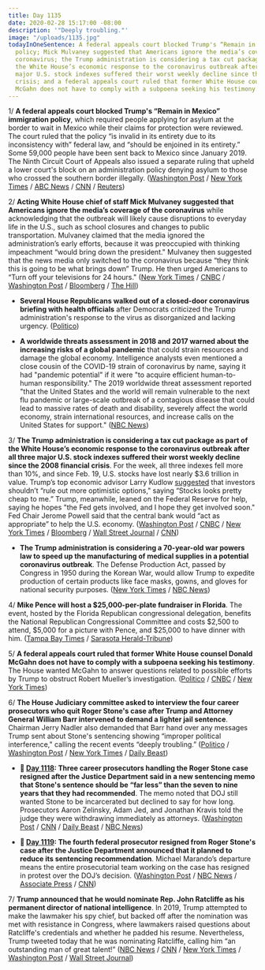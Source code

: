 ```yaml
---
title: Day 1135
date: 2020-02-28 15:17:00 -08:00
description: '"Deeply troubling."'
image: "/uploads/1135.jpg"
todayInOneSentence: A federal appeals court blocked Trump's “Remain in Mexico” immigration
  policy; Mick Mulvaney suggested that Americans ignore the media’s coverage of the
  coronavirus; the Trump administration is considering a tax cut package as part of
  the White House’s economic response to the coronavirus outbreak after all three
  major U.S. stock indexes suffered their worst weekly decline since the 2008 financial
  crisis; and a federal appeals court ruled that former White House counsel Donald
  McGahn does not have to comply with a subpoena seeking his testimony.
---
```


1/ **A federal appeals court blocked Trump's “Remain in Mexico” immigration policy**, which required people applying for asylum at the border to wait in Mexico while their claims for protection were reviewed. The court ruled that the policy “is invalid in its entirety due to its inconsistency with” federal law, and “should be enjoined in its entirety.” Some 59,000 people have been sent back to Mexico since January 2019. The Ninth Circuit Court of Appeals also issued a separate ruling that upheld a lower court's block on an administration policy denying asylum to those who crossed the southern border illegally. ([Washington Post](https://www.washingtonpost.com/immigration/trump-remain-in-mexico-halted-federal-court/2020/02/28/87bbf85e-e481-11e9-b403-f738899982d2_story.html) / [New York Times](https://www.nytimes.com/2020/02/28/us/migrants-court-remain-in-mexico-mpp-injunction.html) / [ABC News](https://abcnews.go.com/Politics/wireStory/court-temporarily-halts-trumps-remain-mexico-policy-69286717) / [CNN](https://www.cnn.com/2020/02/28/politics/asylum-seekers-mexico-appeals-court/) / [Reuters](https://www.reuters.com/article/us-usa-immigration-mexico/u-s-appeals-court-blocks-trump-policy-forcing-migrants-to-wait-in-mexico-idUSKCN20M2SC))

2/ **Acting White House chief of staff Mick Mulvaney suggested that Americans ignore the media’s coverage of the coronavirus** while acknowledging that the outbreak will likely cause disruptions to everyday life in the U.S., such as school closures and changes to public transportation. Mulvaney claimed that the media ignored the administration’s early efforts, because it was preoccupied with thinking impeachment “would bring down the president." Mulvaney then suggested that the news media only switched to the coronavirus because “they think this is going to be what brings down” Trump. He then urged Americans to “Turn off your televisions for 24 hours." ([New York Times](https://www.nytimes.com/2020/02/28/us/politics/cpac-coronavirus.html) / [CNBC](https://www.cnbc.com/2020/02/28/trump-chief-of-staff-mulvaney-suggests-people-ignore-coronavirus-news-to-calm-markets.html) / [Washington Post](https://www.washingtonpost.com/world/2020/02/28/coronavirus-live-updates/) / [Bloomberg](https://www.bloomberg.com/news/articles/2020-02-28/virus-could-disrupt-u-s-schools-transportation-mulvaney-says) / [The Hill](https://thehill.com/homenews/administration/485114-white-house-chief-of-staff-claims-press-covering-coronavirus-to-take))

* **Several House Republicans walked out of a closed-door coronavirus briefing with health officials** after Democrats criticized the Trump administration's response to the virus as disorganized and lacking urgency. ([Politico](https://www.politico.com/news/2020/02/28/house-coronavirus-trump-response-118121))

* **A worldwide threats assessment in 2018 and 2017 warned about the increasing risks of a global pandemic** that could strain resources and damage the global economy. Intelligence analysts even mentioned a close cousin of the COVID-19 strain of coronavirus by name, saying it had "pandemic potential" if it were "to acquire efficient human-to-human responsibility." The 2019 worldwide threat assessment reported "that the United States and the world will remain vulnerable to the next flu pandemic or large-scale outbreak of a contagious disease that could lead to massive rates of death and disability, severely affect the world economy, strain international resources, and increase calls on the United States for support." ([NBC News](https://www.nbcnews.com/politics/national-security/u-s-intel-agencies-warned-rising-risk-outbreak-coronavirus-n1144891))

3/ **The Trump administration is considering a tax cut package as part of the White House’s economic response to the coronavirus outbreak after all three major U.S. stock indexes suffered their worst weekly decline since the 2008 financial crisis**. For the week, all three indexes fell more than 10%, and since Feb. 19, U.S. stocks have lost nearly $3.6 trillion in value. Trump’s top economic advisor Larry Kudlow [suggested](https://www.cnbc.com/2020/02/28/trump-aide-kudlow-urges-calm-on-coronavirus-stocks-look-pretty-cheap.html) that investors shouldn’t “rule out more optimistic options," saying “Stocks looks pretty cheap to me.” Trump, meanwhile, leaned on the Federal Reserve for help, saying he hopes "the Fed gets involved, and I hope they get involved soon." Fed Chair Jerome Powell said that the central bank would “act as appropriate” to help the U.S. economy. ([Washington Post](https://www.washingtonpost.com/business/2020/02/28/trump-coronavirus-tax-cuts/) / [CNBC](https://www.cnbc.com/2020/02/28/trump-says-he-hopes-the-fed-gets-involved-soon-to-combat-market-sell-off-from-coronavirus.html) / [New York Times](https://www.nytimes.com/2020/02/28/business/stock-market-today-coronavirus.html) / [Bloomberg](https://www.bloomberg.com/news/articles/2020-02-27/stock-slump-to-extend-in-asia-on-virus-fears-markets-wrap) / [Wall Street Journal](https://www.wsj.com/articles/more-markets-head-toward-correction-territory-as-coronavirus-spooks-investors-11582864550) / [CNN](https://www.cnn.com/2020/02/28/investing/dow-stock-market-today/index.html))

* **The Trump administration is considering a 70-year-old war powers law to speed up the manufacturing of medical supplies in a potential coronavirus outbreak**. The Defense Production Act, passed by Congress in 1950 during the Korean War, would allow Trump to expedite production of certain products like face masks, gowns, and gloves for national security purposes. ([New York Times](https://www.nytimes.com/2020/02/28/us/politics/trump-coronavirus.html) / [NBC News](https://www.nbcnews.com/politics/donald-trump/white-house-eyeing-use-special-powers-produce-more-coronavirus-protective-n1144401))

4/ **Mike Pence will host a $25,000-per-plate fundraiser in Florida**. The event, hosted by the Florida Republican congressional delegation, benefits the National Republican Congressional Committee and costs $2,500 to attend, $5,000 for a picture with Pence, and $25,000 to have dinner with him. ([Tampa Bay Times](https://www.tampabay.com/florida-politics/buzz/2020/02/28/whats-on-mike-pences-schedule-as-coronavirus-point-man-a-fundraiser-in-florida/) / [Sarasota Herald-Tribune](https://www.heraldtribune.com/news/20200226/mike-pence-is-coming-to-sarasota))

5/ **A federal appeals court ruled that former White House counsel Donald McGahn does not have to comply with a subpoena seeking his testimony**. The House wanted McGahn to answer questions related to possible efforts by Trump to obstruct Robert Mueller’s investigation. ([Politico](https://www.politico.com/news/2020/02/28/trump-wins-appeal-to-block-mcgahn-testimony-118219) / [CNBC](https://www.cnbc.com/2020/02/28/appeals-court-say-trump-lawyer-mcgahn-doesnt-have-to-testify-to-house.html) / [New York Times](https://www.nytimes.com/2020/02/28/us/mcgahn-subpoena-trump.html?referringSource=articleShare))

6/ **The House Judiciary committee asked to interview the four career prosecutors who quit Roger Stone's case after Trump and Attorney General William Barr intervened to demand a lighter jail sentence**. Chairman Jerry Nadler also demanded that Barr hand over any messages Trump sent about Stone's sentencing showing “improper political interference," calling the recent events “deeply troubling.” ([Politico](https://www.politico.com/news/2020/02/28/roger-stone-prosecutors-called-to-testify-118106) / [Washington Post](https://www.washingtonpost.com/local/legal-issues/former-white-house-counsel-don-mcgahn-does-not-have-to-testify-to-house-appeals-court-finds/2020/02/28/eb846412-3c5a-11ea-baca-eb7ace0a3455_story.html) / [New York Times](https://www.nytimes.com/2020/02/28/us/politics/political-interference-doj.html) / [Daily Beast](https://www.thedailybeast.com/nadler-demands-barr-hands-over-trump-messages-related-to-stone-sentencing))

* **📌 [Day 1118](https://whatthefuckjusthappenedtoday.com/2020/02/11/day-1118/#2-three-career-prosecutors-handling): Three career prosecutors handling the Roger Stone case resigned after the Justice Department said in a new sentencing memo that Stone's sentence should be “far less” than the seven to nine years that they had recommended**. The memo noted that DOJ still wanted Stone to be incarcerated but declined to say for how long. Prosecutors Aaron Zelinsky, Adam Jed, and Jonathan Kravis told the judge they were withdrawing immediately as attorneys. ([Washington Post](https://www.washingtonpost.com/national-security/justice-dept-to-reduce-sentencing-recommendation-for-trump-associate-roger-stone-official-says-after-president-calls-it-unfair/2020/02/11/ad81fd36-4cf0-11ea-bf44-f5043eb3918a_story.html) / [CNN](https://www.cnn.com/2020/02/11/politics/roger-stone-sentencing-justice-department/index.html) / [Daily Beast](https://www.thedailybeast.com/doj-overrides-grossly-disproportionate-sentencing-recommendation-for-trump-ally-roger-stone) / [NBC News](https://www.nbcnews.com/politics/politics-news/doj-backpedalling-sentencing-recommendation-trump-ally-roger-stone-n1134961))

* **📌 [Day 1119](https://whatthefuckjusthappenedtoday.com/2020/02/12/day-1119/#the-fourth-federal-prosecutor-resign): The fourth federal prosecutor resigned from Roger Stone's case after the Justice Department announced that it planned to reduce its sentencing recommendation**. Michael Marando’s departure means the entire prosecutorial team working on the case has resigned in protest over the DOJ’s decision. ([Washington Post](https://www.washingtonpost.com/national-security/justice-dept-to-reduce-sentencing-recommendation-for-trump-associate-roger-stone-official-says-after-president-calls-it-unfair/2020/02/11/ad81fd36-4cf0-11ea-bf44-f5043eb3918a_story.html) / [NBC News](https://www.nbcnews.com/politics/politics-news/doj-backpedalling-sentencing-recommendation-trump-ally-roger-stone-n1134961) / [Associate Press](https://apnews.com/f9addeca0df46d91442701d1420ed046) / [CNN](https://www.cnn.com/2020/02/11/politics/roger-stone-sentencing-justice-department/index.html))

7/ **Trump announced that he would nominate Rep. John Ratcliffe as his permanent director of national intelligence**. In 2019, Trump attempted to make the lawmaker his spy chief, but backed off after the nomination was met with resistance in Congress, where lawmakers raised questions about Ratcliffe's credentials and whether he padded his resume. Nevertheless, Trump tweeted today that he was nominating Ratcliffe, calling him “an outstanding man of great talent!” ([NBC News](https://www.nbcnews.com/politics/national-security/trump-says-he-will-nominate-john-ratcliffe-be-intel-chief-n1145621) / [CNN](https://www.cnn.com/2020/02/28/politics/john-ratcliffe-dni-nominate/index.html) / [New York Times](https://www.nytimes.com/2020/02/28/us/politics/john-ratcliffe-director-national-intelligence.html) / [Washington Post](https://www.washingtonpost.com/national-security/trump-again-plans-to-nominate-john-ratcliffe-as-intelligence-director/2020/02/28/163661fe-5a7b-11ea-8753-73d96000faae_story.html) / [Wall Street Journal](https://www.wsj.com/articles/trump-to-nominate-texas-rep-john-ratcliffe-as-director-of-national-intelligence-11582929162))